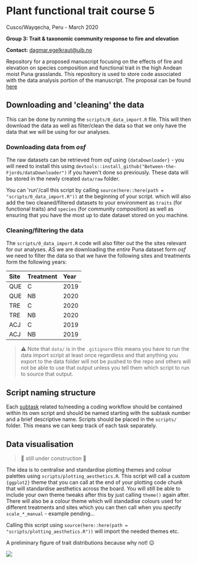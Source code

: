 # **Plant functional trait course 5**

Cusco/Wayqecha, Peru - March 2020

**Group 3: Trait & taxonomic community response to fire and elevation**

**Contact:** dagmar.egelkraut@uib.no

Repository for a proposed manuscript focusing on the effects of fire and 
elevation on species composition and functional trait in the high 
Andean moist Puna grasslands. This repository is used to store code 
associated with the data analysis portion of the manuscript. The 
proposal can be found [here](https://docs.google.com/document/d/1CN_nDSyvQGwecFTCOalYo6LrnpownpS0l16awSFydFE/edit?usp=sharing)

## Downloading and 'cleaning' the data

This can be done by running the `scripts/0_data_import.R` file. This will then 
download the data as well as filter/clean the data so that we only have the data 
that we will be using for our analyses.

### Downloading data from _osf_

The raw datasets can be retrieved from _osf_ using `{dataDownloader}` - 
you will need to install this using `devtools::install_github("Between-the-Fjords/dataDownloader")` 
if you haven't done so previously. These data will be stored in the 
newly created `data/raw` folder.

You can 'run'/call this script by calling 
`source(here::here(path = "scripts/0_data_import.R"))` at the 
beginning of your script. which will also add the two cleaned/filtered 
datasets to your environment as `traits` (for functional traits) and 
`species` (for community composition) as well as ensuring that you have 
the most up to date dataset stored on you machine.

### Cleaning/filtering the data

The `scripts/0_data_import.R` code will also filter out the the sites 
relevant for our analyses. AS we are downloading the _entire_ Puna 
dataset form _osf_ we need to filter the data so that we have the following 
sites and treatments form the following years:

| Site | Treatment | Year |
| :----| :-------- | :--- |
| QUE  | C         | 2019 |
| QUE  | NB        | 2020 |
| TRE  | C         | 2020 |
| TRE  | NB        | 2020 |
| ACJ  | C         | 2019 |
| ACJ  | NB        | 2019 |


> ⚠️ Note that `data/` is in the `.gitignore` this means you have to run the data import 
> script at least once regardless and that anything you export to the data folder will 
> not be pushed to the repo and others will not be able to use that output unless you tell 
> them which script to run to source that output.

## Script naming structure

Each [subtask](https://docs.google.com/spreadsheets/d/1G2w4rHiUkQ1iI5b7U_5dhyf1U87eOyaMcTBNFT4uq3w) 
related to/needing a 
coding workflow should be contained within its own script and should be 
named starting with the subtask number and a brief descriptive name. 
Scripts should be placed in the `scripts/` folder. This means we can 
keep track of each task separately.

## Data visualisation

> :construction: still under construction :construction:

The idea is to centralise and standardise plotting themes and colour 
palettes using `scripts/plotting_aesthetics.R`. This script will call a 
custom `{ggplot2}` theme that you can call at the end of your plotting 
code chunk that will standardise aesthetics across the board. You will 
still be able to include your own theme tweaks after this by just 
calling `theme()` again after. There will also be a colour theme which 
will standadise colours used for different treatments and sites which 
you can then call when you specify `scale_*_manual` - example pending...

Calling this script using `source(here::here(path = "scripts/plotting_aesthetics.R"))` 
will import the needed themes etc.

A preliminary figure of trait distributions because why not! :wink:

![](https://github.com/TanyaS08/PFTC5_Gr3/blob/master/output/traits_density_plots.png?raw=true)
